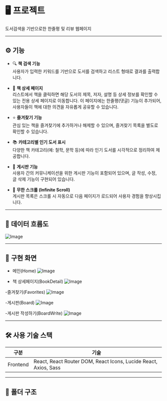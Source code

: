 # 🖥️ 프로젝트

도서검색을 기반으로한 한줄평 및 리뷰 웹페이지

---

## ⚙️ 기능

- 🔍 **책 검색 기능**  
  사용자가 입력한 키워드를 기반으로 도서를 검색하고 리스트 형태로 결과를 출력합니다.

- 📖 **책 상세 페이지**  
  리스트에서 책을 클릭하면 해당 도서의 제목, 저자, 설명 등 상세 정보를 확인할 수 있는 전용 상세 페이지로 이동합니다. 이 페이지에는 한줄평(댓글) 기능이 추가되어, 사용자들이 책에 대한 의견을 자유롭게 공유할 수 있습니다.

- ⭐ **즐겨찾기 기능**  
  관심 있는 책을 즐겨찾기에 추가하거나 해제할 수 있으며, 즐겨찾기 목록을 별도로 확인할 수 있습니다.

- 📚 **카테고리별 인기 도서 표시**  
  다양한 책 카테고리(예: 철학, 문학 등)에 따라 인기 도서를 시각적으로 정리하여 제공합니다.

- 📝 **게시판 기능**  
  사용자 간의 커뮤니케이션을 위한 게시판 기능이 포함되어 있으며, 글 작성, 수정, 글 삭제 기능이 구현되어 있습니다.

- 🔄 **무한 스크롤 (Infinite Scroll)**  
  게시판 목록은 스크롤 시 자동으로 다음 페이지가 로드되어 사용자 경험을 향상시킵니다.

---

## 🔧 데이터 흐름도

![Image](https://github.com/user-attachments/assets/ed5d3aff-b9b9-446d-8ab4-0defb0542ef4)

---

## 📸 구현 화면

- 메인(Home)
  ![Image](https://github.com/user-attachments/assets/50705601-118c-4a1a-b34d-055ea7f82e93)

- 책 상세페이지(BookDetail)
  ![Image](https://github.com/user-attachments/assets/69baca6c-d26d-4264-bf04-6831cdd46b27)

-즐겨찾기(Favorites)
![Image](https://github.com/user-attachments/assets/41e05a33-7b2b-43ea-9c37-8b59f19d6122)

-게시판(Board)
![Image](https://github.com/user-attachments/assets/4b497667-58a0-4d23-9444-4365a785537a)

-게시판 작성하기(BoardWrite)
![Image](https://github.com/user-attachments/assets/b6cabe41-38a0-4164-8e97-84e840da16e5)

---

## 🛠 사용 기술 스택

| 구분     | 기술                                                            |
| -------- | --------------------------------------------------------------- |
| Frontend | React, React Router DOM, React Icons, Lucide React, Axios, Sass |

---

## 🧱 폴더 구조
